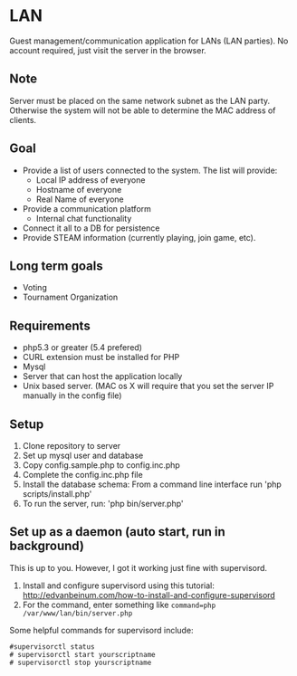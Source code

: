 LAN
===

Guest management/communication application for LANs (LAN parties).  No account required, just visit the server in the browser.

Note
----
Server must be placed on the same network subnet as the LAN party.  Otherwise the system will not be able to determine the MAC address of clients. 

Goal
----
* Provide a list of users connected to the system.  The list will provide:
  * Local IP address of everyone
  * Hostname of everyone
  * Real Name of everyone
* Provide a communication platform
  * Internal chat functionality
* Connect it all to a DB for persistence
* Provide STEAM information (currently playing, join game, etc).


Long term goals
---------------
* Voting
* Tournament Organization

Requirements
------------
* php5.3 or greater (5.4 prefered)
* CURL extension must be installed for PHP
* Mysql
* Server that can host the application locally
* Unix based server. (MAC os X will require that you set the server IP manually in the config file)

Setup
-----
1. Clone repository to server
2. Set up mysql user and database
3. Copy config.sample.php to config.inc.php
4. Complete the config.inc.php file
5. Install the database schema: From a command line interface run 'php scripts/install.php'
6. To run the server, run: 'php bin/server.php'

Set up as a daemon (auto start, run in background)
------------------
This is up to you.  However, I got it working just fine with supervisord.
1. Install and configure supervisord using this tutorial: http://edvanbeinum.com/how-to-install-and-configure-supervisord
2. For the command, enter something like `command=php /var/www/lan/bin/server.php`

Some helpful commands for supervisord include:
 ```
 #supervisorctl status
 # supervisorctl start yourscriptname
 # supervisorctl stop yourscriptname
 ```
